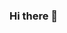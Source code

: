 ### Hi there 👋

<!--
**lecrocel/lecrocel** is a ✨ _special_ ✨ repository because its `README.md` (this file) appears on your GitHub profile.

Here are some ideas to get you started:

- 🔭 I’m currently working on ... something
- 🌱 I’m currently learning ... something
- 👯 I’m looking to collaborate on ... something
- 🤔 I’m looking for help with ... something
- 💬 Ask me about ... something
- 📫 How to reach me: ... something
- 😄 Pronouns: ... something
- ⚡ Fun fact: ... nothing else even
-->

